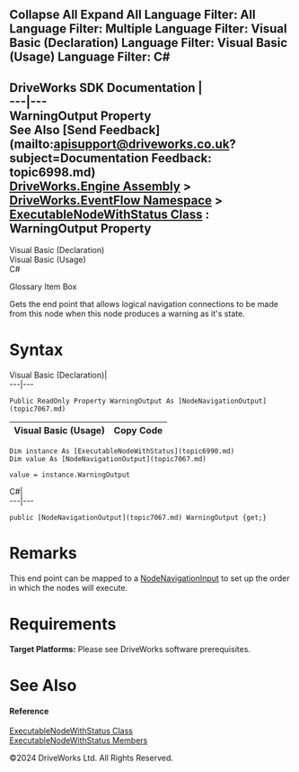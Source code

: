        

 Collapse All Expand All  Language Filter: All  Language Filter: Multiple  Language Filter: Visual Basic (Declaration) Language Filter: Visual Basic (Usage) Language Filter: C#  
---  
DriveWorks SDK Documentation  |   
---|---  
WarningOutput Property   
See Also [Send Feedback](mailto:apisupport@driveworks.co.uk?subject=Documentation Feedback: topic6998.md)  
[DriveWorks.Engine Assembly](topic2156.md) > [DriveWorks.EventFlow Namespace](topic6871.md) > [ExecutableNodeWithStatus Class](topic6990.md) : WarningOutput Property  
---  
  
Visual Basic (Declaration)    
Visual Basic (Usage)    
C# 

Glossary Item Box

Gets the end point that allows logical navigation connections to be made from this node when this node produces a warning as it's state. 

# Syntax

Visual Basic (Declaration)|   
---|---  
      
    
    Public ReadOnly Property WarningOutput As [NodeNavigationOutput](topic7067.md)  
  
Visual Basic (Usage)| Copy Code  
---|---  
      
    
    Dim instance As [ExecutableNodeWithStatus](topic6990.md)
    Dim value As [NodeNavigationOutput](topic7067.md)
     
    value = instance.WarningOutput  
  
C#|   
---|---  
      
    
    public [NodeNavigationOutput](topic7067.md) WarningOutput {get;}  
  
# Remarks

This end point can be mapped to a [NodeNavigationInput](topic7058.md) to set up the order in which the nodes will execute.

# Requirements

**Target Platforms:** Please see DriveWorks software prerequisites.

# See Also

#### Reference

[ExecutableNodeWithStatus Class](topic6990.md)   
[ExecutableNodeWithStatus Members](topic6991.md)

©2024 DriveWorks Ltd. All Rights Reserved.
